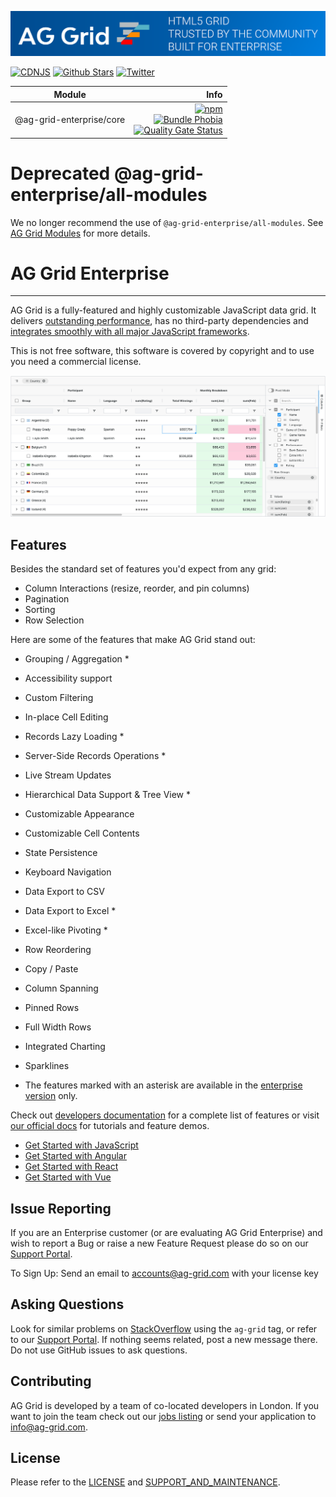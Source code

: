 ![AG Grid HTML5 Grid trusted by the community, built for enterprise](./github-banner.png "AG Grid")

[![CDNJS](https://img.shields.io/cdnjs/v/ag-grid)](https://cdnjs.com/libraries/ag-grid) [![Github Stars](https://img.shields.io/github/stars/ag-grid/ag-grid?style=social)](https://github.com/ag-grid/ag-grid) [![Twitter](https://img.shields.io/twitter/follow/ag_grid?style=social)](https://twitter.com/ag_grid)

| Module              | Info |
| --------------------|------------------:|
| @ag-grid-enterprise/core  | [![npm](https://img.shields.io/npm/dm/@ag-grid-enterprise/core)](https://www.npmjs.com/package/@ag-grid-enterprise/core) <br> [![Bundle Phobia](https://badgen.net/bundlephobia/minzip/@ag-grid-enterprise/core)](https://bundlephobia.com/result?p=@ag-grid-enterprise/core) <br> [![Quality Gate Status](https://sonarcloud.io/api/project_badges/measure?project=ag-grid-enterprise&metric=alert_status)](https://sonarcloud.io/dashboard?id=ag-grid-enterprise) |

# Deprecated @ag-grid-enterprise/all-modules

We no longer recommend the use of `@ag-grid-enterprise/all-modules`. See [AG Grid Modules](https://ag-grid.com/javascript-data-grid/modules/) for more details.

# AG Grid Enterprise
------

AG Grid is a fully-featured and highly customizable JavaScript data grid.
It delivers [outstanding performance](https://www.ag-grid.com/example?utm_source=ag-grid-readme&utm_medium=repository&utm_campaign=github), has no third-party dependencies and [integrates smoothly with all major JavaScript frameworks](https://www.ag-grid.com/javascript-grid/getting-started/?utm_source=ag-grid-readme&utm_medium=repository&utm_campaign=github).

This is not free software, this software is covered by copyright and to use you need a commercial license.

![Image of AG Grid showing filtering and grouping enabled.](./github-grid-demo.jpg "AG Grid demo")


Features
--------------

Besides the standard set of features you'd expect from any grid:

* Column Interactions (resize, reorder, and pin columns)
* Pagination
* Sorting
* Row Selection

Here are some of the features that make AG Grid stand out:

* Grouping / Aggregation *
* Accessibility support
* Custom Filtering
* In-place Cell Editing
* Records Lazy Loading *
* Server-Side Records Operations *
* Live Stream Updates
* Hierarchical Data Support & Tree View *
* Customizable Appearance
* Customizable Cell Contents
* State Persistence
* Keyboard Navigation
* Data Export to CSV
* Data Export to Excel *
* Excel-like Pivoting *
* Row Reordering
* Copy / Paste
* Column Spanning
* Pinned Rows
* Full Width Rows
* Integrated Charting
* Sparklines

* The features marked with an asterisk are available in the [enterprise version](https://www.ag-grid.com/license-pricing?utm_source=ag-grid-readme&utm_medium=repository&utm_campaign=github) only.

Check out [developers documentation](https://www.ag-grid.com/javascript-data-grid?utm_source=ag-grid-readme&utm_medium=repository&utm_campaign=github) for a complete list of features or visit [our official docs](https://www.ag-grid.com/features-overview?utm_source=ag-grid-readme&utm_medium=repository&utm_campaign=github) for tutorials and feature demos.

* [Get Started with JavaScript](https://www.ag-grid.com/javascript-grid?utm_source=ag-grid-readme&utm_medium=repository&utm_campaign=github)
* [Get Started with Angular](https://www.ag-grid.com/angular-grid?utm_source=ag-grid-readme&utm_medium=repository&utm_campaign=github)
* [Get Started with React](https://www.ag-grid.com/react-grid?utm_source=ag-grid-readme&utm_medium=repository&utm_campaign=github)
* [Get Started with Vue](https://www.ag-grid.com/vue-getting-started?utm_source=ag-grid-readme&utm_medium=repository&utm_campaign=github)

Issue Reporting
----------

If you are an Enterprise customer (or are evaluating AG Grid Enterprise) and wish to report a Bug or raise a new Feature Request please do so on our [Support Portal](https://ag-grid.zendesk.com/).

To Sign Up:
Send an email to accounts@ag-grid.com with your license key

Asking Questions
-------------

Look for similar problems on [StackOverflow](https://stackoverflow.com/questions/tagged/ag-grid) using the `ag-grid` tag, or refer to our [Support Portal](https://ag-grid.zendesk.com/). If nothing seems related, post a new message there. Do not use GitHub issues to ask questions.

Contributing
------------
AG Grid is developed by a team of co-located developers in London. If you want to join the team check out our [jobs listing](https://www.ag-grid.com/ag-grid-jobs-board?utm_source=ag-grid-readme&utm_medium=repository&utm_campaign=github) or send your application to info@ag-grid.com.

License
------------------

Please refer to the [LICENSE](LICENSE.md) and [SUPPORT_AND_MAINTENANCE](SUPPORT_AND_MAINTENANCE.md).
